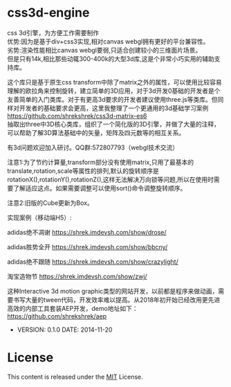 # css3d-engine


css 3d引擎，为方便工作需要制作  
优势:因为是基于div+css3实现,相对canvas webgl拥有更好的平台兼容性。  
劣势:渲染性能相比canvas webgl要弱,只适合创建较小的三维面片场景。  
但是只有14k,相比那些动辄300-400k的大型3d库,这是个非常小巧实用的辅助支持库。  

这个库只是基于原生css transform中除了matrix之外的属性，可以使用比较容易理解的欧拉角来控制旋转，建立简单的3D应用，对于3d开发0基础的开发者是个友善简单的入门类库。对于有更高3d要求的开发者建议使用three.js等类库。但同样对开发者的基础要求会更高，这里我整理了一个更通用的3d基础学习案例  
https://github.com/shrekshrek/css3d-matrix-es6  
抽取出three中3D核心类库，组织了一个简化版的3D引擎，并做了大量的注释，可以帮助了解3D算法基础中的矢量，矩阵及四元数等的相互关系。 

有3d问题欢迎加入研讨。QQ群:572807793（webgl技术交流）  
  

注意1:为了节约计算量,transform部分没有使用matrix,只用了最基本的translate,rotation,scale等属性的排列,默认的旋转顺序是rotationX(),rotationY(),rotationZ(),这样无法解决万向锁等问题,所以在使用时需要了解适应这点。如果需要调整可以使用sort()命令调整旋转顺序。  

注意2:旧版的Cube更新为Box。  


实现案例（移动端H5）:

adidas绝不凋谢 https://shrek.imdevsh.com/show/drose/

adidas胜势全开 https://shrek.imdevsh.com/show/bbcny/

adidas绝不跟随 https://shrek.imdevsh.com/show/crazylight/

淘宝造物节 https://shrek.imdevsh.com/show/zwj/


这种Interactive 3d motion graphic类型的网站开发，以前都是程序来做动画，需要书写大量的tween代码，开发效率难以提高。从2018年初开始已经改用更先进高效的内部工具套装AEP开发，demo地址如下：  
https://github.com/shrekshrek/aep  




 * VERSION: 0.1.0 DATE: 2014-11-20



# License
This content is released under the [MIT](http://opensource.org/licenses/MIT) License.